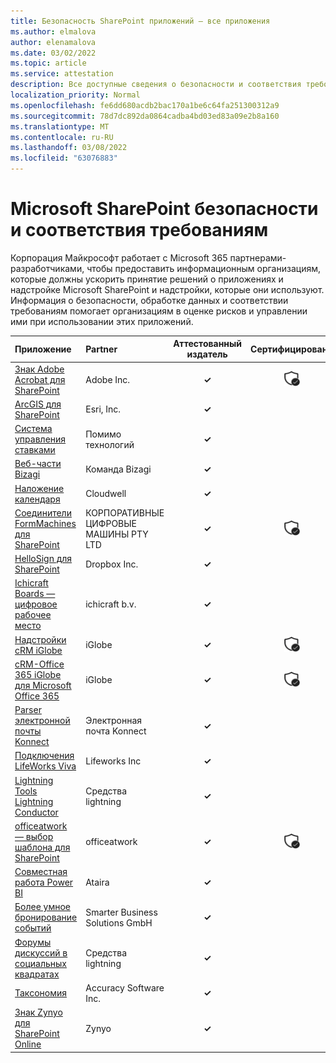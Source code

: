 ```yaml
---
title: Безопасность SharePoint приложений — все приложения
ms.author: elmalova
author: elenamalova
ms.date: 03/02/2022
ms.topic: article
ms.service: attestation
description: Все доступные сведения о безопасности и соответствия требованиям для всех приложений SharePoint Microsoft.
localization_priority: Normal
ms.openlocfilehash: fe6dd680acdb2bac170a1be6c64fa251300312a9
ms.sourcegitcommit: 78d7dc892da0864cadba4bd03ed83a09e2b8a160
ms.translationtype: MT
ms.contentlocale: ru-RU
ms.lasthandoff: 03/08/2022
ms.locfileid: "63076883"
---
```

# <a name="microsoft-sharepoint-apps-security-and-compliance"></a>Microsoft SharePoint безопасности и соответствия требованиям

Корпорация Майкрософт работает с Microsoft 365 партнерами-разработчиками, чтобы предоставить информационным организациям, которые должны ускорить принятие решений о приложениях и надстройке Microsoft SharePoint и надстройки, которые они используют. Информация о безопасности, обработке данных и соответствии требованиям помогает организациям в оценке рисков и управлении ими при использовании этих приложений.

| **Приложение** | **Partner** | **Аттестованный издатель** | **Сертифицировано** |
|:--------|:------------|:----------------------:|:-------------:|
| [Знак Adobe Acrobat для SharePoint](./adobe-inc-acrobat-sign-for-sharepoint.md) | Adobe Inc. | **✓** | <img alt="Certified application badge" src="../media/certified-badge.png" height="25" width="25" /> |
| [ArcGIS для SharePoint](./esri-inc-arcgis-for-sharepoint.md) | Esri, Inc. | **✓** |  |
| [Система управления ставками](./beyond-technologies-bid-management-system.md) | Помимо технологий | **✓** |  |
| [Веб-части Bizagi](./bizagi-team-webparts.md) | Команда Bizagi | **✓** |  |
| [Наложение календаря](./cloudwell-calendar-overlay.md) | Cloudwell | **✓** |  |
| [Соединители FormMachines для SharePoint](./enterprise-digital-machines-pty-ltd-formmachines-connector-for-sharepoint.md) | КОРПОРАТИВНЫЕ ЦИФРОВЫЕ МАШИНЫ PTY LTD | **✓** | <img alt="Certified application badge" src="../media/certified-badge.png" height="25" width="25" /> |
| [HelloSign для SharePoint](./dropbox-inc-hellosign-for-sharepoint.md) | Dropbox Inc. | **✓** |  |
| [Ichicraft Boards — цифровое рабочее место](./ichicraft-bv-boards-your-digital-workplace.md) | ichicraft b.v. | **✓** |  |
| [Надстройки cRM iGlobe](./iglobe-crm-add-ons.md) | iGlobe | **✓** | <img alt="Certified application badge" src="../media/certified-badge.png" height="25" width="25" /> |
| [cRM-Office 365 iGlobe для Microsoft Office 365](./iglobe-crm-office-365-for-microsoft.md) | iGlobe | **✓** | <img alt="Certified application badge" src="../media/certified-badge.png" height="25" width="25" /> |
| [Parser электронной почты Konnect](./konnect-email-parser.md) | Электронная почта Konnect | **✓** |  |
| [Подключения LifeWorks Viva](./lifeworks-inc-viva-connections.md) | Lifeworks Inc | **✓** |  |
| [Lightning Tools Lightning Conductor](./lightning-tools-conductor.md) | Средства lightning | **✓** |  |
| [officeatwork — выбор шаблона для SharePoint](./officeatwork-officeatworktemplate-chooser-for-sharepoint.md) | officeatwork | **✓** | <img alt="Certified application badge" src="../media/certified-badge.png" height="25" width="25" /> |
| [Cовместная работа Power BI](./ataira-power-bi-collaboration.md) | Ataira | **✓** |  |
| [Более умное бронирование событий](./smarter-business-solutions-gmbh-event-booking.md) | Smarter Business Solutions GmbH | **✓** |  |
| [Форумы дискуссий в социальных квадратах](./lightning-tools-social-squared-discussion-forums.md) | Средства lightning | **✓** |  |
| [Таксономия](./accuracy-software-inc-taxonomy.md) | Accuracy Software Inc. | **✓** |  |
| [Знак Zynyo для SharePoint Online](./zynyo-sign-for-sharepoint-online.md) | Zynyo | **✓** |  |
